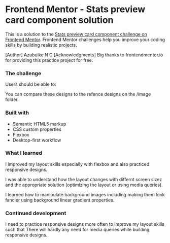 # Frontend Mentor - Stats preview card component solution

This is a solution to the [Stats preview card component challenge on Frontend Mentor](https://www.frontendmentor.io/challenges/stats-preview-card-component-8JqbgoU62). Frontend Mentor challenges help you improve your coding skills by building realistic projects. 

[Author]
	Azubuike N C
[Acknowledgments]
	Big thanks to frontendmentor.io for providing this 	practice project for free.

### The challenge

Users should be able to:

You can compare these designs to the refence designs on the /image folder.

### Built with

- Semantic HTML5 markup
- CSS custom properties
- Flexbox
- Desktop-first workflow

### What I learned

I improved my layout skills especially with flexbox and 	also practiced responsive designs. 

I was able to understand 	how the layout changes with differnt screen sizez and the appropriate solution (optimizing the layout or using media queries).

I learned how to manipulate background images including making them look fancier using background linear gradient properties.

### Continued development

I need to practice responsive designs more often to improve my layout skills such that There will hardly any need for media queries while building responsive designs.